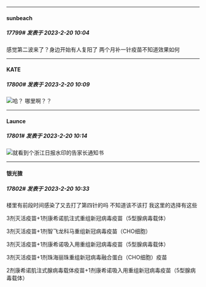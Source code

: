 
*****

####  sunbeach  
##### 17799#       发表于 2023-2-20 10:04

感觉第二波来了？身边开始有人复阳了
两个月补一针疫苗不知道效果如何

*****

####  KATE  
##### 17800#       发表于 2023-2-20 10:09

<img src="https://static.saraba1st.com/image/smiley/face2017/024.png" referrerpolicy="no-referrer">哈？ 哪里啊？？


*****

####  Launce  
##### 17801#       发表于 2023-2-20 10:14

<img src="https://static.saraba1st.com/image/smiley/face2017/018.png" referrerpolicy="no-referrer">就看到个浙江日报水印的告家长通知书


*****

####  银光猹  
##### 17802#       发表于 2023-2-20 10:33

楼里有前段时间感染了又去打了第四针的吗
不知道该不该打
我这里的选择有这些

3剂灭活疫苗+1剂康希诺肌注式重组新冠病毒疫苗（5型腺病毒载体）

3剂灭活疫苗+1剂智飞龙科马重组新冠病毒疫苗（CHO细胞）

3剂灭活疫苗+1剂康希诺吸入用重组新冠病毒疫苗（5型腺病毒载体）

3剂灭活疫苗+1剂珠海丽珠重组新冠病毒融合蛋白（CHO细胞）疫苗

2剂康希诺肌注式腺病毒载体疫苗+1剂康希诺吸入用重组新冠病毒疫苗（5型腺病毒载体）

